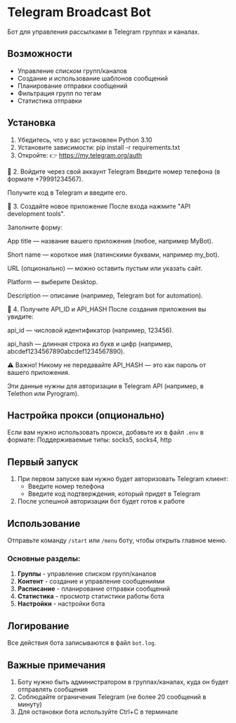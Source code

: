 # Telegram Broadcast Bot

Бот для управления рассылками в Telegram группах и каналах.

## Возможности

- Управление списком групп/каналов
- Создание и использование шаблонов сообщений
- Планирование отправки сообщений
- Фильтрация групп по тегам
- Статистика отправки

## Установка

1. Убедитесь, что у вас установлен Python 3.10
2. Установите зависимости: pip install -r requirements.txt
3. Откройте:
👉 https://my.telegram.org/auth

🔹 2. Войдите через свой аккаунт Telegram
Введите номер телефона (в формате +79991234567).

Получите код в Telegram и введите его.

🔹 3. Создайте новое приложение
После входа нажмите "API development tools".

Заполните форму:

App title — название вашего приложения (любое, например MyBot).

Short name — короткое имя (латинскими буквами, например my_bot).

URL (опционально) — можно оставить пустым или указать сайт.

Platform — выберите Desktop.

Description — описание (например, Telegram bot for automation).

🔹 4. Получите API_ID и API_HASH
После создания приложения вы увидите:

api_id — числовой идентификатор (например, 123456).

api_hash — длинная строка из букв и цифр (например, abcdef1234567890abcdef1234567890).

⚠️ Важно!
Никому не передавайте API_HASH — это как пароль от вашего приложения.

Эти данные нужны для авторизации в Telegram API (например, в Telethon или Pyrogram).

## Настройка прокси (опционально)

Если вам нужно использовать прокси, добавьте их в файл `.env` в формате:
Поддерживаемые типы: socks5, socks4, http

## Первый запуск

1. При первом запуске вам нужно будет авторизовать Telegram клиент:
   - Введите номер телефона
   - Введите код подтверждения, который придет в Telegram
2. После успешной авторизации бот будет готов к работе

## Использование

Отправьте команду `/start` или `/menu` боту, чтобы открыть главное меню.

### Основные разделы:

1. **Группы** - управление списком групп/каналов
2. **Контент** - создание и управление сообщениями
3. **Расписание** - планирование отправки сообщений
4. **Статистика** - просмотр статистики работы бота
5. **Настройки** - настройки бота

## Логирование

Все действия бота записываются в файл `bot.log`.

## Важные примечания

1. Боту нужно быть администратором в группах/каналах, куда он будет отправлять сообщения
2. Соблюдайте ограничения Telegram (не более 20 сообщений в минуту)
3. Для остановки бота используйте Ctrl+C в терминале